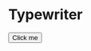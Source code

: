 <!DOCTYPE html>
<html>
<body>

<h1>Typewriter</h1>

<button onclick="typeWriter()">Click me</button>

<p id="demo"></p>

<script>
var i = 0;
var txt = 'Hello';
var speed = 1;

function typeWriter() {
  if (i < txt.length) {
    document.getElementById("demo").innerHTML += txt.charAt(i);
    i++;
    setTimeout(typeWriter, speed);
  }
}
</script>

</body>
</html>
